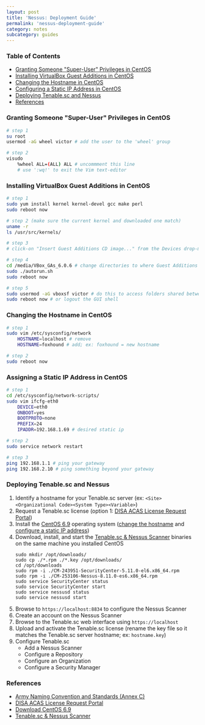 ```yaml
---
layout: post
title: 'Nessus: Deployment Guide'
permalink: 'nessus-deployment-guide'
category: notes
subcategory: guides
---
```


### Table of Contents
* [Granting Someone "Super-User" Privileges in CentOS](#granting-someone-super-user-privileges-in-centos)
* [Installing VirtualBox Guest Additions in CentOS](#installing-virtualbox-guest-additions-in-centos)
* [Changing the Hostname in CentOS](#changing-the-hostname-in-centos)
* [Configuring a Static IP Address in CentOS](#assigning-a-static-ip-address-in-centos)
* [Deploying Tenable.sc and Nessus](#deploying-tenablesc-and-nessus)
* [References](#references)

### Granting Someone "Super-User" Privileges in CentOS
```bash
# step 1
su root
usermod -aG wheel victor # add the user to the 'wheel' group

# step 2
visudo 
    %wheel ALL=(ALL) ALL # uncommment this line
    # use ':wq!' to exit the Vim text-editor
```

### Installing VirtualBox Guest Additions in CentOS
```bash
# step 1
sudo yum install kernel kernel-devel gcc make perl
sudo reboot now

# step 2 (make sure the current kernel and downloaded one match)
uname -r 
ls /usr/src/kernels/ 

# step 3
# click-on "Insert Guest Additions CD image..." from the Devices drop-menu in VirtualBox

# step 4
cd /media/VBox_GAs_6.0.6 # change directories to where Guest Additions is mounted
sudo ./autorun.sh
sudo reboot now

# step 5
sudo usermod -aG vboxsf victor # do this to access folders shared between the host and guest
sudo reboot now # or logout the GUI shell
```

### Changing the Hostname in CentOS
```bash
# step 1
sudo vim /etc/sysconfig/network
    HOSTNAME=localhost # remove
    HOSTNAME=foxhound # add; ex: foxhound = new hostname

# step 2
sudo reboot now
```

### Assigning a Static IP Address in CentOS
```bash
# step 1
cd /etc/sysconfig/network-scripts/
sudo vim ifcfg-eth0
    DEVICE=eth0
    ONBOOT=yes
    BOOTPROTO=none
    PREFIX=24
    IPADDR=192.168.1.69 # desired static ip

# step 2
sudo service network restart

# step 3
ping 192.168.1.1 # ping your gateway
ping 192.168.2.10 # ping something beyond your gateway
```

### Deploying Tenable.sc and Nessus
1. Identify a hostname for your Tenable.sc server (ex: `<Site><Organizational Code><System Type><Variable>`)
2. Request a Tenable.sc license (option 1: [DISA ACAS License Request Portal](https://disa.deps.mil/ext/cop/mae/netops/acas/Requests/index.aspx#/))
3. Install the [CentOS 6.9](http://archive.kernel.org/centos-vault/6.9/isos/x86_64/CentOS-6.9-x86_64-LiveDVD.iso) operating system ([change the hostname](#how-to-change-the-hostname-in-centos) and [configure a static IP address](#how-to-assign-a-static-ip-address-in-centos))
4. Download, install, and start the [Tenable.sc & Nessus Scanner](https://patches.csd.disa.mil/CollectionInfo.aspx) binaries on the same machine you installed CentOS
    ```
    sudo mkdir /opt/downloads/
    sudo cp ./*.rpm ./*.key /opt/downloads/
    cd /opt/downloads
    sudo rpm -i ./CM-243951-SecurityCenter-5.11.0-el6.x86_64.rpm
    sudo rpm -i ./CM-253106-Nessus-8.11.0-es6.x86_64.rpm
    sudo service SecurityCenter status
    sudo service SecurityCenter start
    sudo service nessusd status
    sudo service nessusd start 
    ```
5. Browse to `https://localhost:8834` to configure the Nessus Scanner
6. Create an account on the Nessus Scanner
7. Browse to the Tenable.sc web interface using `https://localhost`
8. Upload and activate the Tenable.sc license (rename the key file so it matches the Tenable.sc server hostname; ex: `hostname.key`)
9. Configure Tenable.sc
    * Add a Nessus Scanner
    * Configure a Repository
    * Configure an Organization
    * Configure a Security Manager

### References
* [Army Naming Convention and Standards (Annex C)]( https://army.deps.mil/netcom/sites/resourcecenter/pages/cinamingconventions.aspx)
* [DISA ACAS License Request Portal](https://disa.deps.mil/ext/cop/mae/netops/acas/Requests/index.aspx#/)
* [Download CentOS 6.9](http://archive.kernel.org/centos-vault/6.9/isos/x86_64/CentOS-6.9-x86_64-LiveDVD.iso)
* [Tenable.sc & Nessus Scanner](https://patches.csd.disa.mil/CollectionInfo.aspx)

